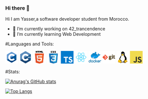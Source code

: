 ### Hi there 👋

Hi I am Yasser,a software developer student from Morocco.
- 🔭 I’m currently working on 42_trancendence
- 🌱 I’m currently learning Web Development


#Languages and Tools:

<code><img src="https://raw.githubusercontent.com/github/explore/f3e22f0dca2be955676bc70d6214b95b13354ee8/topics/c/c.png" img height=40 alt="c-icon"></code>
<code><img src="https://raw.githubusercontent.com/github/explore/180320cffc25f4ed1bbdfd33d4db3a66eeeeb358/topics/cpp/cpp.png" img height=40 alt="cpp-icon"></code>
<code><img src="https://raw.githubusercontent.com/github/explore/80688e429a7d4ef2fca1e82350fe8e3517d3494d/topics/html/html.png" img height=40 alt="html-icon"></code>
<code><img src="https://raw.githubusercontent.com/github/explore/80688e429a7d4ef2fca1e82350fe8e3517d3494d/topics/css/css.png" img height=40 alt="css-icon"></code>
<code><img src="https://raw.githubusercontent.com/github/explore/80688e429a7d4ef2fca1e82350fe8e3517d3494d/topics/typescript/typescript.png" img height=40 alt="typescript-icon"></code>
<code><img src="https://raw.githubusercontent.com/github/explore/80688e429a7d4ef2fca1e82350fe8e3517d3494d/topics/react/react.png" img height=40 alt="reactjs-icon"></code>
<code><img src="https://raw.githubusercontent.com/github/explore/80688e429a7d4ef2fca1e82350fe8e3517d3494d/topics/docker/docker.png" img height=40 alt="docker-icon"></code>
<code><img src="https://raw.githubusercontent.com/github/explore/80688e429a7d4ef2fca1e82350fe8e3517d3494d/topics/git/git.png" img height=40 alt="git-icon"></code>
<code><img src="https://raw.githubusercontent.com/github/explore/80688e429a7d4ef2fca1e82350fe8e3517d3494d/topics/linux/linux.png" img height=40 alt="linux-icon"></code>
<code><img src="https://raw.githubusercontent.com/github/explore/80688e429a7d4ef2fca1e82350fe8e3517d3494d/topics/javascript/javascript.png" img height=40 
       alt="JavaScript-icon"></code>
       
#Stats:

[![Anurag's GitHub stats](https://github-readme-stats.vercel.app/api?username=P3enguin&count_private=true&theme=tokyonight)](https://github.com/anuraghazra/github-readme-stats)

[![Top Langs](https://github-readme-stats.vercel.app/api/top-langs/?username=P3enguin&layout=compact)](https://github.com/anuraghazra/github-readme-stats)
